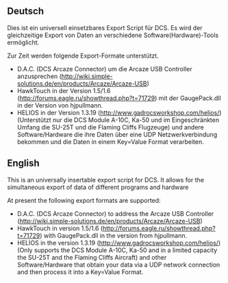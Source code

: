 Deutsch
--------------------------------
Dies ist ein universell einsetzbares Export Script für DCS.
Es wird der gleichzeitige Export von Daten an verschiedene Software(Hardware)-Tools ermöglicht.

Zur Zeit werden folgende Export-Formate unterstützt.
- D.A.C. (DCS Arcaze Connector) um die Arcaze USB Controller anzusprechen (http://wiki.simple-solutions.de/en/products/Arcaze/Arcaze-USB)
- HawkTouch in der Version 1.5/1.6 (http://forums.eagle.ru/showthread.php?t=71729) mit der GaugePack.dll in der Version von hjpullmann.
- HELIOS in der Version 1.3.19 (http://www.gadrocsworkshop.com/helios/) (Unterstützt nur die DCS Module A-10C, Ka-50 und im Eingeschränkten Umfang die SU-25T und die Flaming Cliffs Flugzeuge)
und andere Software/Hardware die ihre Daten über eine UDP Netzwerkverbindung bekommen und die Daten in einem Key=Value Format verarbeiten.

English
--------------------------------
This is an universally insertable export script for DCS. It allows for the simultaneous export of data of different programs and hardware

At present the following export formats are supported:
- D.A.C. (DCS Arcaze Connector) to address the Arcaze USB Controller (http://wiki.simple-solutions.de/en/products/Arcaze/Arcaze-USB)
- HawkTouch in version 1.5/1.6 (http://forums.eagle.ru/showthread.php?t=71729) with GaugePack.dll in the version from hjpullmann.
- HELIOS in the version 1.3.19 (http://www.gadrocsworkshop.com/helios/) (Only supports the DCS Module A-10C, Ka-50 and in a limited capacity the SU-25T and the Flaming Cliffs Aircraft)
and other Software/Hardware that obtain your data via a UDP network connection and then process it into a Key=Value Format.

